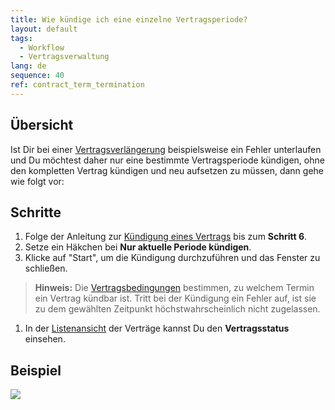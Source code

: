 ```yaml
---
title: Wie kündige ich eine einzelne Vertragsperiode?
layout: default
tags:
  - Workflow
  - Vertragsverwaltung
lang: de
sequence: 40
ref: contract_term_termination
---
```


## Übersicht
Ist Dir bei einer [Vertragsverlängerung](Vertrag_verlaengern) beispielsweise ein Fehler unterlaufen und Du möchtest daher nur eine bestimmte Vertragsperiode kündigen, ohne den kompletten Vertrag kündigen und neu aufsetzen zu müssen, dann gehe wie folgt vor:

## Schritte
1. Folge der Anleitung zur [Kündigung eines Vertrags](Vertrag_kuendigen) bis zum **Schritt 6**.
1. Setze ein Häkchen bei **Nur aktuelle Periode kündigen**.
1. Klicke auf "Start", um die Kündigung durchzuführen und das Fenster zu schließen.
 >**Hinweis:** Die [Vertragsbedingungen](Vertragsbedingungen_definieren) bestimmen, zu welchem Termin ein Vertrag kündbar ist. Tritt bei der Kündigung ein Fehler auf, ist sie zu dem gewählten Zeitpunkt höchstwahrscheinlich nicht zugelassen.

1. In der [Listenansicht](Ansichten) der Verträge kannst Du den **Vertragsstatus** einsehen.

## Beispiel
![](assets/Vertragsperiode_kuendigen.gif)

